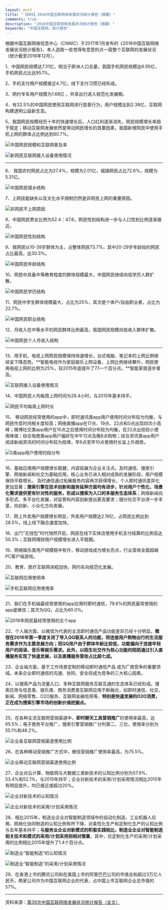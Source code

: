 ```yaml
---
layout: post
title: "【005】2016中国互联网络发展状况统计报告（摘要）"
comments: true
description: "2016中国互联网络发展状况统计报告（摘要）"
keywords: "中国互联网，统计报告"
---
```



根据中国互联网络信息中心（CNNIC）于2017年1月发布的《2016中国互联网络发展状况统计报告》，本人选取一些觉得有意思的点一窥整个互联网的发展状况（统计截至2016年12月）。


1、中国网民规模达7.31亿，相当于欧洲人口总量，我国手机网民规模达6.95亿，手机网民占比达95.1%。 

2、手机支付用户规模接近4.7亿，线下支付习惯已经形成。

3、网约专车用户规模为1.68亿 ，共享出行进入规范化发展期。

4、有32.5%的中国网民使用互联网进行慈善行为，用户规模达到2.38亿，互联网构建透明公益新生态。

5、我国网民规模经历十年的快速增长后，人口红利逐渐消失，网民规模增长率趋于稳定；移动互联网发展依然是带动网民增长的首要因素，我国新增网民中使用手机上网的群体占比例达到80.7%。

![中国网民规模和互联网普及率](http://img.blog.csdn.net/20170506214830287?watermark/2/text/aHR0cDovL2Jsb2cuY3Nkbi5uZXQvYWNlbGl0/font/5a6L5L2T/fontsize/400/fill/I0JBQkFCMA==/dissolve/70/gravity/SouthEast)

![新网民互联网接入设备使用情况](http://img.blog.csdn.net/20170506215227969?watermark/2/text/aHR0cDovL2Jsb2cuY3Nkbi5uZXQvYWNlbGl0/font/5a6L5L2T/fontsize/400/fill/I0JBQkFCMA==/dissolve/70/gravity/SouthEast)

----
6、 我国农村网民占比为27.4%，规模为2.01亿，城镇网民占比72.6%，规模为5.31亿。

![中国网民城乡结构](http://img.blog.csdn.net/20170506215506905?watermark/2/text/aHR0cDovL2Jsb2cuY3Nkbi5uZXQvYWNlbGl0/font/5a6L5L2T/fontsize/400/fill/I0JBQkFCMA==/dissolve/70/gravity/SouthEast)

7、上网技能缺失以及文化水平限制仍然是非网民上网的重要原因。

![非网民不上网原因](http://img.blog.csdn.net/20170506215657127?watermark/2/text/aHR0cDovL2Jsb2cuY3Nkbi5uZXQvYWNlbGl0/font/5a6L5L2T/fontsize/400/fill/I0JBQkFCMA==/dissolve/70/gravity/SouthEast)

9、中国网民男女比例为52.4：47.6，网民性别结构进一步与人口性别比例逐渐接近。

![中国网民性别结构](http://img.blog.csdn.net/20170506215909677?watermark/2/text/aHR0cDovL2Jsb2cuY3Nkbi5uZXQvYWNlbGl0/font/5a6L5L2T/fontsize/400/fill/I0JBQkFCMA==/dissolve/70/gravity/SouthEast)

9、我网民以10-39岁群体为主，占整体网民73.7%，其中20-29岁年龄段的网民占比最高，达30.3%。

![中国网民年龄结构](http://img.blog.csdn.net/20170506220204020?watermark/2/text/aHR0cDovL2Jsb2cuY3Nkbi5uZXQvYWNlbGl0/font/5a6L5L2T/fontsize/400/fill/I0JBQkFCMA==/dissolve/70/gravity/SouthEast)

10、网民中具备中等教育程度的群体规模最大，中国网民继续向低学历人群扩散。

![中国网民学历结构](http://img.blog.csdn.net/20170506220326302?watermark/2/text/aHR0cDovL2Jsb2cuY3Nkbi5uZXQvYWNlbGl0/font/5a6L5L2T/fontsize/400/fill/I0JBQkFCMA==/dissolve/70/gravity/SouthEast)

11、网民中学生群体规模最大，占比为25%，其次是个体户/自由职业者，占比为22.7%。

![中国网民职业结构](http://img.blog.csdn.net/20170506220444834?watermark/2/text/aHR0cDovL2Jsb2cuY3Nkbi5uZXQvYWNlbGl0/font/5a6L5L2T/fontsize/400/fill/I0JBQkFCMA==/dissolve/70/gravity/SouthEast)

12、月收入在中等水平的网民群体比例最高，我国网民规模向低收入群体扩散。

![中国网民个人月收入结构](http://img.blog.csdn.net/20170506220552492?watermark/2/text/aHR0cDovL2Jsb2cuY3Nkbi5uZXQvYWNlbGl0/font/5a6L5L2T/fontsize/400/fill/I0JBQkFCMA==/dissolve/70/gravity/SouthEast)

----
13、用手机、电视上网网民规模保持快速增长，台式电脑、笔记本的上网比例继续呈下降态势。**智能电视作为家庭娱乐上网设备，上网比例继续攀升，网民使用电视上网的比例为25%，较2015年底提升了7.1一个百分点。**智能家居逐步普及。

![互联网接入设备使用情况](http://img.blog.csdn.net/20170506221107666?watermark/2/text/aHR0cDovL2Jsb2cuY3Nkbi5uZXQvYWNlbGl0/font/5a6L5L2T/fontsize/400/fill/I0JBQkFCMA==/dissolve/70/gravity/SouthEast)

14、中国网民人均每周上网时间为26.4小时，与2015年基本持平。

![网民平均每周上网时长](http://img.blog.csdn.net/20170506221256555?watermark/2/text/aHR0cDovL2Jsb2cuY3Nkbi5uZXQvYWNlbGl0/font/5a6L5L2T/fontsize/400/fill/I0JBQkFCMA==/dissolve/70/gravity/SouthEast)

15、 移动网民经常使用的app中，即时通讯类app用户使用时间分布较为均衡，与网民作息时间相关度较高；网络直播app在17点、19点、22点和0点出现四次小高峰；微博社交类app用户在10点之后使用时间分布较为均衡，在22点出现较小使用峰值；综合电商类app用户偏好在中午12点及晚8点购物；综合资讯类app用户阅读新闻资讯的时间分布较为规律，早6点至早10点使用时长呈上升趋势。

![5类app用户使用时段分布](http://img.blog.csdn.net/20170506221743653?watermark/2/text/aHR0cDovL2Jsb2cuY3Nkbi5uZXQvYWNlbGl0/font/5a6L5L2T/fontsize/400/fill/I0JBQkFCMA==/dissolve/70/gravity/SouthEast)

----

16、基础应用用户规模增长稳健，内容拓展为企业关注点。及时通信、搜索引擎、网络新闻和社交为基础应用，核心业务已进入相对成熟的发展阶段，用户规模保持平稳增长。
及时通信通过拓展服务内容再次获得增长，个人即时通讯差异化更加显著；**搜索引擎在技术创新和服务延伸方面均有进步，针对用户个性化、场景化需求提供更有针对性的服务，形成以搜索为入口的多服务生态体系**；网络新闻向多形式、多平台化发展，对监管和内容创新提出更高要求；细分社交平台进一步丰富，向创新、小众化方向发展。


17、网上外卖用户规模增长明显，外卖用户规模达2.19亿，占网民比例达到28.5%，线上线下融合速度加快。

18、出门“无钱包”时代悄然开启，网民在线下实体店使用手机支付结算的比例高达50.3%；互联网理财用户规模增长进入平稳期。

19、网络娱乐类用户规模稳中有升，移动游戏成为增长亮点，行业营收全面超越PC客户端游戏。

20、教育、医疗互联网进程加快，网约车向规范化发展。

![互联网应用使用率](http://img.blog.csdn.net/20170506222831219?watermark/2/text/aHR0cDovL2Jsb2cuY3Nkbi5uZXQvYWNlbGl0/font/5a6L5L2T/fontsize/400/fill/I0JBQkFCMA==/dissolve/70/gravity/SouthEast)

![手机互联网应用使用率](http://img.blog.csdn.net/20170506222958940?watermark/2/text/aHR0cDovL2Jsb2cuY3Nkbi5uZXQvYWNlbGl0/font/5a6L5L2T/fontsize/400/fill/I0JBQkFCMA==/dissolve/70/gravity/SouthEast)


----

21、我们在手机端最经常使用的app应用时即时通信，79.6%的网民最常使用的app是微信；其次为QQ，占比为60.0%。

![2016年网民最经常使用的五个app](http://img.blog.csdn.net/20170506223430631?watermark/2/text/aHR0cDovL2Jsb2cuY3Nkbi5uZXQvYWNlbGl0/font/5a6L5L2T/fontsize/400/fill/I0JBQkFCMA==/dissolve/70/gravity/SouthEast)

22、个人端方面，以微信为代表的主流即时通信产品功能差异已经十分明显。**微信在2016年第一季度关闭了导入QQ联系人的功能，将连接用户购物出行的生活服务需求作为主要发展方向；而QQ用户由于群体年龄比较低，功能偏向于连接年轻用户的阅读、音乐等娱乐需求。此外，以陌生社交作为核心功能的陌陌通过引入直播服务实现了快速发展，以及直播服务营收占比超七成。**

23、企业端方面，基于工作场景定制的移动即时通信产品 成为厂商竞争的重要领域。未来企业即时通信的沟通、协同、安全将成为竞争的三大核心因素。

24、以搜索产品为流量入口、多种互联网服务互联互通的生态体系已经形成。搜索应用与信息类、娱乐类、商务消费类互联网应用不断融合，如即时通信、社交、新闻、网络零售、O2O服务、互联网金融信用等，**特别是快速发展的O2O消费，正在成为搜索引擎市场的创新价值挖掘点。**

----


25、在各种主流互联网营销渠道中，**即时聊天工具营销推广**的使用率最高，达65.5%；电子商务平台推广，搜索引擎营销推广分列第二、三位，使用率分别为55.1%和48.2%。

![企业各互联网营销渠道使用比例](http://img.blog.csdn.net/20170506213121734?watermark/2/text/aHR0cDovL2Jsb2cuY3Nkbi5uZXQvYWNlbGl0/font/5a6L5L2T/fontsize/400/fill/I0JBQkFCMA==/dissolve/70/gravity/SouthEast)


26、在各种移动营销推广方式中，微信营销推广使用率最高，为75.5%。

![企业移动互联网营销渠道使用比例](http://img.blog.csdn.net/20170506213355163?watermark/2/text/aHR0cDovL2Jsb2cuY3Nkbi5uZXQvYWNlbGl0/font/5a6L5L2T/fontsize/400/fill/I0JBQkFCMA==/dissolve/70/gravity/SouthEast)

27、企业对云计算、物联网与大数据三类新技术的认知比例分别为57.9%、53.4%和52.1%，与2015年持平；企业对新技术的采用/计划采用情况相比2015年有明显提升，均已接近或超过20%。

![企业对新技术的认知情况](http://img.blog.csdn.net/20170506213548270?watermark/2/text/aHR0cDovL2Jsb2cuY3Nkbi5uZXQvYWNlbGl0/font/5a6L5L2T/fontsize/400/fill/I0JBQkFCMA==/dissolve/70/gravity/SouthEast)

![企业对新技术的采用/计划采用情况](http://img.blog.csdn.net/20170506213716522?watermark/2/text/aHR0cDovL2Jsb2cuY3Nkbi5uZXQvYWNlbGl0/font/5a6L5L2T/fontsize/400/fill/I0JBQkFCMA==/dissolve/70/gravity/SouthEast)

28、相比2015年，制造业企业对智能制造领域中的自动化制造、工业机器人应用、网络化协同制造的认知比例有所下降，对柔性化生产和定制化生产的认知比例与去年基本持平；**与服务业企业对新模式的积极实践相比，制造业企业对智能制造相关技术和模式的采用/计划采用则相对慎重**，其中，仅定制化生产的采用/计划采用的比例相比2015年提升了1.4个百分点。

![制造业“智能制造”的认知情况](http://img.blog.csdn.net/20170506214035166?watermark/2/text/aHR0cDovL2Jsb2cuY3Nkbi5uZXQvYWNlbGl0/font/5a6L5L2T/fontsize/400/fill/I0JBQkFCMA==/dissolve/70/gravity/SouthEast)

![制造业“智能制造”的采用/计划采用情况](http://img.blog.csdn.net/20170506214252589?watermark/2/text/aHR0cDovL2Jsb2cuY3Nkbi5uZXQvYWNlbGl0/font/5a6L5L2T/fontsize/400/fill/I0JBQkFCMA==/dissolve/70/gravity/SouthEast)

29、在香港上市的腾讯公司和在美国上市的阿里巴巴公司的市值总和超过3万亿人民币，两家公司作为中国互联网企业的代表，占中国上市互联网企业总市值的57%。

----


资料来源：[第39次中国互联网络发展状况统计报告（全文）](http://www.cac.gov.cn/2017-01/22/c_1120352022.htm)
